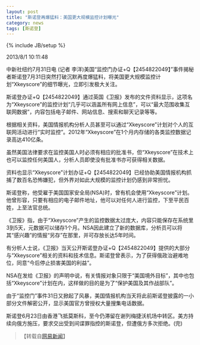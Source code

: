 ```yaml
---
layout: post
title: "斯诺登再爆猛料：美国更大规模监控计划曝光"
category: news
tags: [斯诺登]
---
```

{% include JB/setup %}

2013/8/1 10:11:48 

中新社纽约7月31日电 (记者 李洋)美国“监控门办证+Q【2454822049】”事件揭秘者斯诺登7月31日突然打破沉默再度爆猛料，将美国更大规模监控计划“Xkeyscore”的细节曝光，立即引发极大关注。



斯诺登办证+Q【2454822049】通过英国《卫报》发布的文件资料显示，这项名为“Xkeyscore”的监控计划“几乎可以涵盖所有网上信息”，可以“最大范围收集互联网数据”，内容包括电子邮件、网站信息、搜索和聊天记录等等。



根据相关资料，美国情报机构分析人员甚至可以通过“Xkeyscore”计划对个人的互联网活动进行“实时监控”。2012年“Xkeyscore”在1个月内存储的各类监控数据记录高达410亿条。

虽然美国法律要求在监控美国人时必须有相应的批准书，但“Xkeyscore”在技术上也可以监控任何美国人，分析人员即使没有批准书亦可获得相关数据。

资料也显示“Xkeyscore”计划办证+Q【2454822049】已经协助美国情报机构抓捕了数百名恐怖嫌犯，但外界对如此大规模的监控计划仍感到非常担忧。

斯诺登称，他受雇于美国国家安全局(NSA)时，曾有机会使用“Xkeyscore”计划。他曾形容，只要有相应的电子邮件地址，他可以对任何人进行监控，下至平民百姓，上至法官总统。

《卫报》指，由于“Xkeyscore”产生的监控数据太过庞大，内容只能保存在系统里3到5天，元数据可以储存1个月。NSA因此建立了新的数据库，分析员可以将其“感兴趣”的情报“另存”在那里，并可存放长达5年时间。


有分析人士说，《卫报》当天公开斯诺登办证+Q【2454822049】提供的大部分与“Xkeyscore”相关的资料和技术信息。斯诺登曾表示，为了获得俄政治避难地位，同意“今后停止损害美国的利益”。

NSA在发给《卫报》的声明中说，有关情报对象只限于“美国境外目标”，其中也包括“Xkeyscore”计划在内，这样做的目的是为了“保护美国及其作战部队”。

由于“监控门”事件31日又掀起了风暴，美国情报机构当天将此前斯诺登披露的一小部分文件解密公开，显示美国官方曾授权大量搜集电话数据。

斯诺登6月23日由香港飞抵莫斯科，至今仍滞留在谢列梅捷沃机场中转区。美方持续向俄方施压，要求交出受到间谍罪指控的斯诺登，但遭俄方多次拒绝。(完)

>【转载自<a href="http://tech.163.com/13/0801/07/9566CPC7000915BF.html">网易新闻</a>】